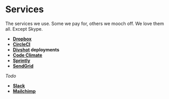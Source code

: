 Services
========

The services we use. Some we pay for, others we mooch off. We love them all.
Except Skype.

* **[Dropbox](dropbox)**
* **[CircleCI](circleci)**
* **[Divshot](divshot) deployments**
* **[Code Climate](code_climate)**
* **[Sprintly](sprintly)**
* **[SendGrid](sendgrid)**

_Todo_

* **[Slack](skype)**
* **[Mailchimp](mailchimp)**
